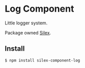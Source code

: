 Log Component
========

Little logger system.

Package owned [Silex](https://www.npmjs.com/package/silex).

Install
--------

```bash
$ npm install silex-component-log
```
